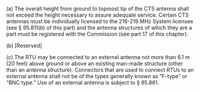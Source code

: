 (a) The overall height from ground to topmost tip of the CTS antenna shall not exceed the height necessary to assure adequate service. Certain CTS antennas must be individually licensed to the 218-219 MHz System licensee (see § 95.811(b) of this part) and the antenna structures of which they are a part must be registered with the Commission (see part 17 of this chapter).

(b) [Reserved]

(c) The RTU may be connected to an external antenna not more than 6.1 m (20 feet) above ground or above an existing man-made structure (other than an antenna structure). Connectors that are used to connect RTUs to an external antenna shall not be of the types generally known as “F-type” or “BNC type.” Use of an external antenna is subject to § 95.861.

